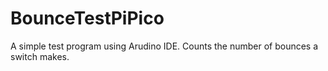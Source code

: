 # BounceTestPiPico
A simple test program using Arudino IDE. Counts the number of bounces a switch makes.
